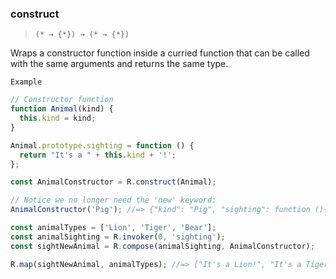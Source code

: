 ### construct

> `(* → {*}) → (* → {*})`

Wraps a constructor function inside a curried function that can be called with the same arguments and returns the same type.

`Example`

```js
// Constructor function
function Animal(kind) {
  this.kind = kind;
}

Animal.prototype.sighting = function () {
  return "It's a " + this.kind + '!';
};

const AnimalConstructor = R.construct(Animal);

// Notice we no longer need the 'new' keyword:
AnimalConstructor('Pig'); //=> {"kind": "Pig", "sighting": function (){...}};

const animalTypes = ['Lion', 'Tiger', 'Bear'];
const animalSighting = R.invoker(0, 'sighting');
const sightNewAnimal = R.compose(animalSighting, AnimalConstructor);

R.map(sightNewAnimal, animalTypes); //=> ["It's a Lion!", "It's a Tiger!", "It's a Bear!"]
```
